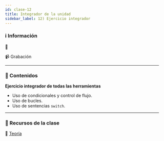 ```yaml
---
id: clase-12
title: Integrador de la unidad
sidebar_label: 12) Ejercicio integrador
---
```


### ℹ️ Información

📆

📹 Grabación

---

### 📝 Contenidos

**Ejercicio integrador de todas las herramientas**

- Uso de condicionales y control de flujo.
- Uso de bucles.
- Uso de sentencias `switch`.

---

### 🚀 Recursos de la clase

📙 [Teoría](https://docs.google.com/document/d/1rQxS7VdiXlRdl4568vqH_D2HxULW0Cn_cRZwktqISJ4/edit?usp=sharing)

